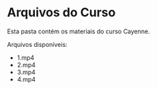 # Arquivos do Curso

Esta pasta contém os materiais do curso Cayenne.

Arquivos disponíveis:
- 1.mp4
- 2.mp4
- 3.mp4
- 4.mp4